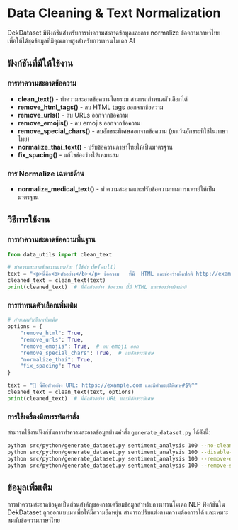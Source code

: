 # Data Cleaning & Text Normalization

DekDataset มีฟังก์ชันสำหรับการทำความสะอาดข้อมูลและการ normalize ข้อความภาษาไทย เพื่อให้ได้ชุดข้อมูลที่มีคุณภาพสูงสำหรับการเทรนโมเดล AI

## ฟังก์ชันที่มีให้ใช้งาน

### การทำความสะอาดข้อความ

- **clean_text()** - ทำความสะอาดข้อความโดยรวม สามารถกำหนดตัวเลือกได้
- **remove_html_tags()** - ลบ HTML tags ออกจากข้อความ
- **remove_urls()** - ลบ URLs ออกจากข้อความ
- **remove_emojis()** - ลบ emojis ออกจากข้อความ
- **remove_special_chars()** - ลบอักขระพิเศษออกจากข้อความ (ยกเว้นอักขระที่ใช้ในภาษาไทย)
- **normalize_thai_text()** - ปรับข้อความภาษาไทยให้เป็นมาตรฐาน
- **fix_spacing()** - แก้ไขช่องว่างให้เหมาะสม

### การ Normalize เฉพาะด้าน

- **normalize_medical_text()** - ทำความสะอาดและปรับข้อความทางการแพทย์ให้เป็นมาตรฐาน

## วิธีการใช้งาน

### การทำความสะอาดข้อความพื้นฐาน

```python
from data_utils import clean_text

# ทำความสะอาดข้อความแบบง่าย (ใช้ค่า default)
text = "<p>นี่คือ<b>ตัวอย่าง</b></p> ข้อความ   ที่มี  HTML และช่องว่างผิดปกติ http://example.com"
cleaned_text = clean_text(text)
print(cleaned_text)  # นี่คือตัวอย่าง ข้อความ ที่มี HTML และช่องว่างผิดปกติ
```

### การกำหนดตัวเลือกเพิ่มเติม

```python
# กำหนดตัวเลือกเพิ่มเติม
options = {
    "remove_html": True,
    "remove_urls": True, 
    "remove_emojis": True,  # ลบ emoji ออก
    "remove_special_chars": True,  # ลบอักขระพิเศษ
    "normalize_thai": True,
    "fix_spacing": True
}

text = "🙂 นี่คือตัวอย่าง URL: https://example.com และมีอักขระ@พิเศษ#$%^"
cleaned_text = clean_text(text, options)
print(cleaned_text)  # นี่คือตัวอย่าง URL และมีอักขระพิเศษ
```

### การใช้เครื่องมือบรรทัดคำสั่ง

สามารถใช้งานฟังก์ชันการทำความสะอาดข้อมูลผ่านคำสั่ง `generate_dataset.py` ได้ดังนี้:

```bash
python src/python/generate_dataset.py sentiment_analysis 100 --no-clean  # ปิดการทำความสะอาดข้อมูล
python src/python/generate_dataset.py sentiment_analysis 100 --disable-thai-norm  # ปิดการ normalize ภาษาไทย
python src/python/generate_dataset.py sentiment_analysis 100 --remove-emojis  # ลบ emojis
python src/python/generate_dataset.py sentiment_analysis 100 --remove-special-chars  # ลบอักขระพิเศษ
```

## ข้อมูลเพิ่มเติม

การทำความสะอาดข้อมูลเป็นส่วนสำคัญของการเตรียมข้อมูลสำหรับการเทรนโมเดล NLP ฟังก์ชันใน DekDataset ถูกออกแบบมาเพื่อให้มีความยืดหยุ่น สามารถปรับแต่งตามความต้องการได้ และเหมาะสมกับข้อความภาษาไทย
